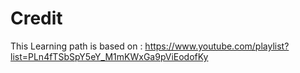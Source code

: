 # Credit

This Learning path is based on : https://www.youtube.com/playlist?list=PLn4fTSbSpY5eY_M1mKWxGa9pViEodofKy
